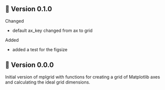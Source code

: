 :rocket: Version 0.1.0
----------------------

Changed
- default ax_key changed from ax to grid

Added
- added a test for the figsize


:rocket: Version 0.0.0
----------------------

Initial version of mplgrid with functions for creating a grid of Matplotlib axes and calculating the
ideal grid dimensions.
